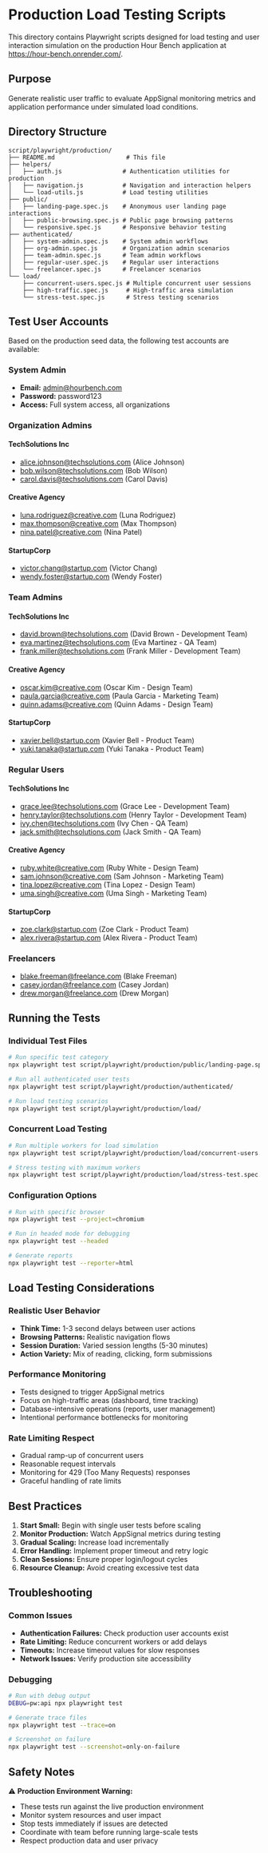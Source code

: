 # Production Load Testing Scripts

This directory contains Playwright scripts designed for load testing and user interaction simulation on the production Hour Bench application at https://hour-bench.onrender.com/.

## Purpose

Generate realistic user traffic to evaluate AppSignal monitoring metrics and application performance under simulated load conditions.

## Directory Structure

```
script/playwright/production/
├── README.md                    # This file
├── helpers/
│   ├── auth.js                 # Authentication utilities for production
│   ├── navigation.js           # Navigation and interaction helpers
│   └── load-utils.js           # Load testing utilities
├── public/
│   ├── landing-page.spec.js    # Anonymous user landing page interactions
│   ├── public-browsing.spec.js # Public page browsing patterns
│   └── responsive.spec.js      # Responsive behavior testing
├── authenticated/
│   ├── system-admin.spec.js    # System admin workflows
│   ├── org-admin.spec.js       # Organization admin scenarios
│   ├── team-admin.spec.js      # Team admin workflows
│   ├── regular-user.spec.js    # Regular user interactions
│   └── freelancer.spec.js      # Freelancer scenarios
└── load/
    ├── concurrent-users.spec.js # Multiple concurrent user sessions
    ├── high-traffic.spec.js     # High-traffic area simulation
    └── stress-test.spec.js      # Stress testing scenarios
```

## Test User Accounts

Based on the production seed data, the following test accounts are available:

### System Admin
- **Email:** admin@hourbench.com
- **Password:** password123
- **Access:** Full system access, all organizations

### Organization Admins

#### TechSolutions Inc
- alice.johnson@techsolutions.com (Alice Johnson)
- bob.wilson@techsolutions.com (Bob Wilson)
- carol.davis@techsolutions.com (Carol Davis)

#### Creative Agency
- luna.rodriguez@creative.com (Luna Rodriguez)
- max.thompson@creative.com (Max Thompson)
- nina.patel@creative.com (Nina Patel)

#### StartupCorp
- victor.chang@startup.com (Victor Chang)
- wendy.foster@startup.com (Wendy Foster)

### Team Admins

#### TechSolutions Inc
- david.brown@techsolutions.com (David Brown - Development Team)
- eva.martinez@techsolutions.com (Eva Martinez - QA Team)
- frank.miller@techsolutions.com (Frank Miller - Development Team)

#### Creative Agency
- oscar.kim@creative.com (Oscar Kim - Design Team)
- paula.garcia@creative.com (Paula Garcia - Marketing Team)
- quinn.adams@creative.com (Quinn Adams - Design Team)

#### StartupCorp
- xavier.bell@startup.com (Xavier Bell - Product Team)
- yuki.tanaka@startup.com (Yuki Tanaka - Product Team)

### Regular Users

#### TechSolutions Inc
- grace.lee@techsolutions.com (Grace Lee - Development Team)
- henry.taylor@techsolutions.com (Henry Taylor - Development Team)
- ivy.chen@techsolutions.com (Ivy Chen - QA Team)
- jack.smith@techsolutions.com (Jack Smith - QA Team)

#### Creative Agency
- ruby.white@creative.com (Ruby White - Design Team)
- sam.johnson@creative.com (Sam Johnson - Marketing Team)
- tina.lopez@creative.com (Tina Lopez - Design Team)
- uma.singh@creative.com (Uma Singh - Marketing Team)

#### StartupCorp
- zoe.clark@startup.com (Zoe Clark - Product Team)
- alex.rivera@startup.com (Alex Rivera - Product Team)

### Freelancers
- blake.freeman@freelance.com (Blake Freeman)
- casey.jordan@freelance.com (Casey Jordan)
- drew.morgan@freelance.com (Drew Morgan)

## Running the Tests

### Individual Test Files
```bash
# Run specific test category
npx playwright test script/playwright/production/public/landing-page.spec.js

# Run all authenticated user tests
npx playwright test script/playwright/production/authenticated/

# Run load testing scenarios
npx playwright test script/playwright/production/load/
```

### Concurrent Load Testing
```bash
# Run multiple workers for load simulation
npx playwright test script/playwright/production/load/concurrent-users.spec.js --workers=5

# Stress testing with maximum workers
npx playwright test script/playwright/production/load/stress-test.spec.js --workers=10
```

### Configuration Options
```bash
# Run with specific browser
npx playwright test --project=chromium

# Run in headed mode for debugging
npx playwright test --headed

# Generate reports
npx playwright test --reporter=html
```

## Load Testing Considerations

### Realistic User Behavior
- **Think Time:** 1-3 second delays between user actions
- **Browsing Patterns:** Realistic navigation flows
- **Session Duration:** Varied session lengths (5-30 minutes)
- **Action Variety:** Mix of reading, clicking, form submissions

### Performance Monitoring
- Tests designed to trigger AppSignal metrics
- Focus on high-traffic areas (dashboard, time tracking)
- Database-intensive operations (reports, user management)
- Intentional performance bottlenecks for monitoring

### Rate Limiting Respect
- Gradual ramp-up of concurrent users
- Reasonable request intervals
- Monitoring for 429 (Too Many Requests) responses
- Graceful handling of rate limits

## Best Practices

1. **Start Small:** Begin with single user tests before scaling
2. **Monitor Production:** Watch AppSignal metrics during testing
3. **Gradual Scaling:** Increase load incrementally
4. **Error Handling:** Implement proper timeout and retry logic
5. **Clean Sessions:** Ensure proper login/logout cycles
6. **Resource Cleanup:** Avoid creating excessive test data

## Troubleshooting

### Common Issues
- **Authentication Failures:** Check production user accounts exist
- **Rate Limiting:** Reduce concurrent workers or add delays
- **Timeouts:** Increase timeout values for slow responses
- **Network Issues:** Verify production site accessibility

### Debugging
```bash
# Run with debug output
DEBUG=pw:api npx playwright test

# Generate trace files
npx playwright test --trace=on

# Screenshot on failure
npx playwright test --screenshot=only-on-failure
```

## Safety Notes

⚠️ **Production Environment Warning:**
- These tests run against the live production environment
- Monitor system resources and user impact
- Stop tests immediately if issues are detected
- Coordinate with team before running large-scale tests
- Respect production data and user privacy
